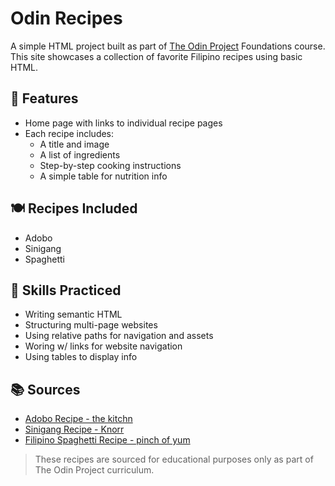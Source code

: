 # Odin Recipes

A simple HTML project built as part of [The Odin Project](https://www.theodinproject.com/) Foundations course. This site showcases a collection of favorite Filipino recipes using basic HTML.

## 📄 Features

- Home page with links to individual recipe pages
- Each recipe includes:
  - A title and image
  - A list of ingredients
  - Step-by-step cooking instructions
  - A simple table for nutrition info

## 🍽️ Recipes Included

- Adobo
- Sinigang
- Spaghetti

## 🧠 Skills Practiced

- Writing semantic HTML
- Structuring multi-page websites
- Using relative paths for navigation and assets
- Woring w/ links for website navigation
- Using tables to display info

## 📚 Sources

- [Adobo Recipe - the kitchn](https://www.thekitchn.com/filipino-chicken-adobo-recipe-23652486)
- [Sinigang Recipe - Knorr](https://www.knorr.com/ph/r/sinigang-na-baboy.html)
- [Filipino Spaghetti Recipe - pinch of yum](https://pinchofyum.com/filipino-spaghetti)

> These recipes are sourced for educational purposes only as part of The Odin Project curriculum.
